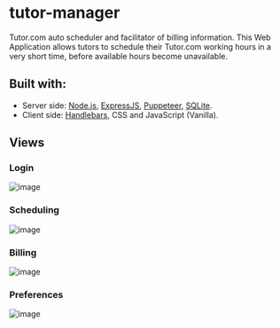 # tutor-manager
Tutor.com auto scheduler and facilitator of billing information. This Web Application allows tutors to schedule their Tutor.com working hours in a very short time, before available hours become unavailable.

## Built with:

 - Server side: [Node.js](https://nodejs.org/), [ExpressJS](https://expressjs.com/), [Puppeteer](https://pptr.dev), [SQLite](https://www.sqlite.org).
 - Client side: [Handlebars](https://handlebarsjs.com), CSS and JavaScript (Vanilla).

## Views

### Login
![image](https://github.com/leovergaramarq/tutor-manager/assets/73978713/b3ca679d-7e75-4161-86ae-f8aca16fdb9b)

### Scheduling
![image](https://github.com/leovergaramarq/tutor-manager/assets/73978713/f709508c-6088-4f94-a871-56533da151cf)

### Billing
![image](https://github.com/leovergaramarq/tutor-manager/assets/73978713/75a5224e-c8ea-4ae4-995b-d66a975436c2)

### Preferences
![image](https://github.com/leovergaramarq/tutor-manager/assets/73978713/d9272435-ff7f-4202-accf-69b5176dc1b1)
